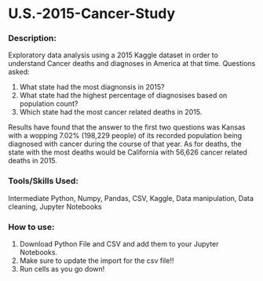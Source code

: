# U.S.-2015-Cancer-Study

### Description: 
Exploratory data analysis using a 2015 Kaggle dataset in order to understand Cancer deaths and diagnoses in America at that time. Questions asked:
1. What state had the most diagnonsis in 2015?
2. What state had the highest percentage of diagnosises based on population count?
3. Which state had the most cancer related deaths in 2015.

Results have found that the answer to the first two questions was Kansas with a wopping 7.02% (198,229 people) of its recorded population being diagnosed with cancer during the course of that year. As for deaths, the state with the most deaths would be California with 56,626 cancer related deaths in 2015.

### Tools/Skills Used: 
Intermediate Python, Numpy, Pandas, CSV, Kaggle, Data manipulation, Data cleaning, Jupyter Notebooks

### How to use:
1. Download Python File and CSV and add them to your Jupyter Notebooks.
2. Make sure to update the import for the csv file!!
3. Run cells as you go down!

